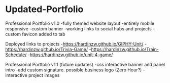 # Updated-Portfolio
Professional Portfolio v1.0
-fully themed website layout
-entirely mobile responsive
-custom banner
-working links to social hubs and projects
-custom favicon added to tab

Deployed links to projects
-https://hardinzw.github.io/GIPHY-Unit/
-https://hardinzw.github.io/Trivia-Game/
-https://hardinzw.github.io/Train-Schedule/
-https://hardinzw.github.io/unit-4-game/

Professional Portfolio v1.1 (future updates)
-css interactive banner and panel intro
-add custom signature. possible business logo (Zero Hour?)
-interactive project images

